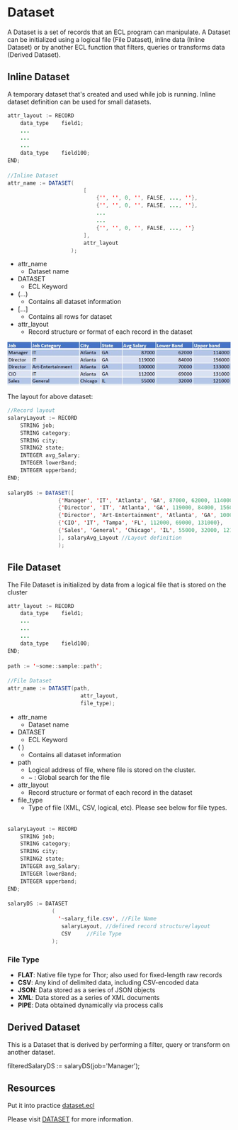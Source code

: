 # Dataset

A Dataset is a set of records that an ECL program can manipulate. A Dataset can be initialized using a logical file (File Dataset), inline data (Inline Dataset) or by another ECL function that filters, queries or transforms data (Derived Dataset).

## Inline Dataset

A temporary dataset that's created and used while job is running. Inline dataset definition can be used for small datasets.

```java
attr_layout := RECORD
    data_type    field1;
    ...
    ...
    ...
    data_type    field100;
END;

//Inline Dataset
attr_name := DATASET(
                        [
                            {'', '', 0, '', FALSE, ..., ''},
                            {'', '', 0, '', FALSE, ..., ''},
                            ...
                            ...
                            {'', '', 0, '', FALSE, ..., ''}
                        ],
                        attr_layout
                    );
```

- attr_name
  - Dataset name
- DATASET
  - ECL Keyword
- (...)
  - Contains all dataset information
- [...]
  - Contains all rows for dataset
- attr_layout
  - Record structure or format of each record in the dataset

![record set example](./Images/RecordLayout.JPG)

The layout for above dataset:

```java
//Record layout
salaryLayout := RECORD
    STRING job;
    STRING category;
    STRING city;
    STRING2 state;
    INTEGER avg_Salary;
    INTEGER lowerBand;
    INTEGER upperband;
END;

salaryDS := DATASET([
                {'Manager', 'IT', 'Atlanta', 'GA', 87000, 62000, 114000},
                {'Director', 'IT', 'Atlanta', 'GA', 119000, 84000, 156000},
                {'Director', 'Art-Entertainment', 'Atlanta', 'GA', 100000, 70000, 133000},
                {'CIO', 'IT', 'Tampa', 'FL', 112000, 69000, 131000},
                {'Sales', 'General', 'Chicago', 'IL', 55000, 32000, 121000}
                ], salaryAvg_Layout //Layout definition
                );
```

## File Dataset

The File Dataset is initialized by data from a logical file that is stored on the cluster

```java
attr_layout := RECORD
    data_type    field1;
    ...
    ...
    ...
    data_type    field100;
END;

path := '~some::sample::path';

//File Dataset
attr_name := DATASET(path,
                       attr_layout,
                       file_type);
```

- attr_name
  - Dataset name
- DATASET
  - ECL Keyword
- ( )
  - Contains all dataset information
- path
  - Logical address of file, where file is stored on the cluster.
  - ~ : Global search for the file
- attr_layout
  - Record structure or format of each record in the dataset
- file_type
  - Type of file (XML, CSV, logical, etc). Please see below for file types.

```java

salaryLayout := RECORD
    STRING job;
    STRING category;
    STRING city;
    STRING2 state;
    INTEGER avg_Salary;
    INTEGER lowerBand;
    INTEGER upperband;
END;

salaryDS := DATASET
              (
                '~salary_file.csv', //File Name
                 salaryLayout, //defined record structure/layout
                 CSV     //File Type
              );

```

### File Type

- **FLAT**: Native file type for Thor; also used for fixed-length raw records
- **CSV**: Any kind of delimited data, including CSV-encoded data
- **JSON**: Data stored as a series of JSON objects
- **XML**: Data stored as a series of XML documents
- **PIPE**: Data obtained dynamically via process calls

## Derived Dataset

This is a Dataset that is derived by performing a filter, query or transform on another dataset.

filteredSalaryDS := salaryDS(job='Manager');

## Resources

Put it into practice [dataset.ecl](https://ide.hpccsystems.com/workspaces/share/291d17d9-e5cb-4fac-83c2-ac5997c28a31)

Please visit [DATASET](https://hpccsystems.com/training/documentation/ecl-language-reference/html/DATASET.html) for more information.
